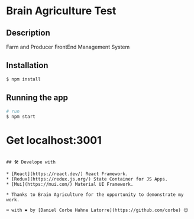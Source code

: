 # Brain Agriculture Test

## Description

Farm and Producer FrontEnd Management System

## Installation

```bash
$ npm install
```

## Running the app

```bash
# run
$ npm start

```

# Get localhost:3001

```

## 🛠️ Develope with

* [React](https://react.dev/) React Framework.
* [Redux](https://redux.js.org/) State Container for JS Apps.
* [Mui](https://mui.com/) Material UI Framework.

* Thanks to Brain Agriculture for the opportunity to demonstrate my work.

⌨️ with ❤️ by [Daniel Corbe Hahne Latorre](https://github.com/corbe) 😊


